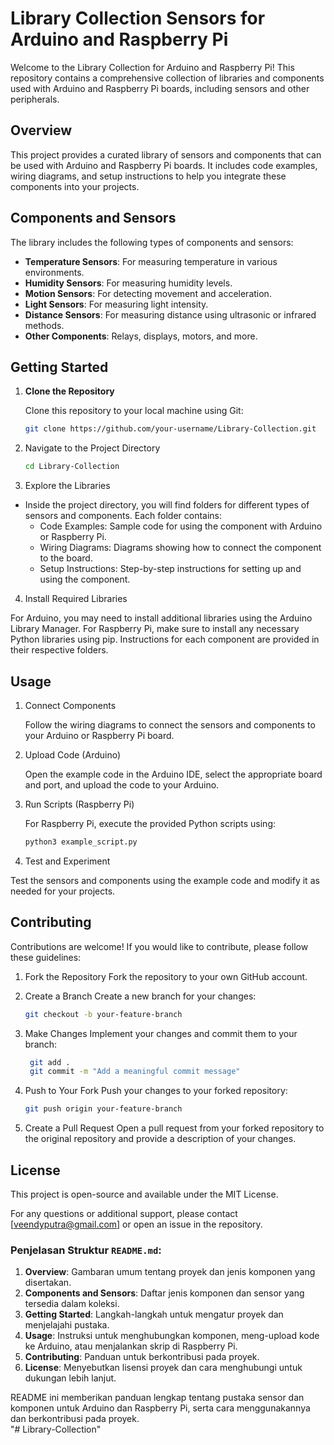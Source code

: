 # Library Collection Sensors for Arduino and Raspberry Pi

Welcome to the Library Collection for Arduino and Raspberry Pi! This repository contains a comprehensive collection of libraries and components used with Arduino and Raspberry Pi boards, including sensors and other peripherals.

## Overview

This project provides a curated library of sensors and components that can be used with Arduino and Raspberry Pi boards. It includes code examples, wiring diagrams, and setup instructions to help you integrate these components into your projects.

## Components and Sensors

The library includes the following types of components and sensors:

- **Temperature Sensors**: For measuring temperature in various environments.
- **Humidity Sensors**: For measuring humidity levels.
- **Motion Sensors**: For detecting movement and acceleration.
- **Light Sensors**: For measuring light intensity.
- **Distance Sensors**: For measuring distance using ultrasonic or infrared methods.
- **Other Components**: Relays, displays, motors, and more.

## Getting Started

1. **Clone the Repository**

   Clone this repository to your local machine using Git:

   ```bash
   git clone https://github.com/your-username/Library-Collection.git
   ```

2. Navigate to the Project Directory

   ```bash
   cd Library-Collection
   ```

3. Explore the Libraries

- Inside the project directory, you will find folders for different types of sensors and components. Each folder contains:
  - Code Examples: Sample code for using the component with Arduino or Raspberry Pi.
  - Wiring Diagrams: Diagrams showing how to connect the component to the board.
  - Setup Instructions: Step-by-step instructions for setting up and using the component.

4. Install Required Libraries

For Arduino, you may need to install additional libraries using the Arduino Library Manager. For Raspberry Pi, make sure to install any necessary Python libraries using pip. Instructions for each component are provided in their respective folders.

## Usage

1. Connect Components

   Follow the wiring diagrams to connect the sensors and components to your Arduino or Raspberry Pi board.

2. Upload Code (Arduino)

   Open the example code in the Arduino IDE, select the appropriate board and port, and upload the code to your Arduino.

3. Run Scripts (Raspberry Pi)

   For Raspberry Pi, execute the provided Python scripts using:

   ```bash
   python3 example_script.py
   ```

4. Test and Experiment

Test the sensors and components using the example code and modify it as needed for your projects.

## Contributing

Contributions are welcome! If you would like to contribute, please follow these guidelines:

1. Fork the Repository
   Fork the repository to your own GitHub account.

2. Create a Branch
   Create a new branch for your changes:

   ```bash
   git checkout -b your-feature-branch
   ```

3. Make Changes
   Implement your changes and commit them to your branch:

   ```bash
    git add .
    git commit -m "Add a meaningful commit message"
   ```

4. Push to Your Fork
   Push your changes to your forked repository:

   ```bash
   git push origin your-feature-branch
   ```

5. Create a Pull Request
   Open a pull request from your forked repository to the original repository and provide a description of your changes.

## License

This project is open-source and available under the MIT License.

For any questions or additional support, please contact [veendyputra@gmail.com] or open an issue in the repository.

### Penjelasan Struktur `README.md`:

1. **Overview**: Gambaran umum tentang proyek dan jenis komponen yang disertakan.
2. **Components and Sensors**: Daftar jenis komponen dan sensor yang tersedia dalam koleksi.
3. **Getting Started**: Langkah-langkah untuk mengatur proyek dan menjelajahi pustaka.
4. **Usage**: Instruksi untuk menghubungkan komponen, meng-upload kode ke Arduino, atau menjalankan skrip di Raspberry Pi.
5. **Contributing**: Panduan untuk berkontribusi pada proyek.
6. **License**: Menyebutkan lisensi proyek dan cara menghubungi untuk dukungan lebih lanjut.

README ini memberikan panduan lengkap tentang pustaka sensor dan komponen untuk Arduino dan Raspberry Pi, serta cara menggunakannya dan berkontribusi pada proyek.
<br/>
"# Library-Collection" 
